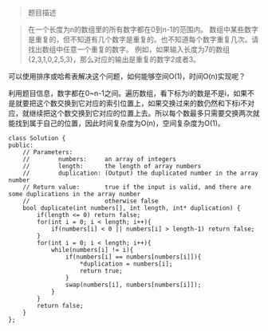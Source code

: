 > 题目描述

> 在一个长度为n的数组里的所有数字都在0到n-1的范围内。 数组中某些数字是重复的，但不知道有几个数字是重复的。也不知道每个数字重复几次。请找出数组中任意一个重复的数字。 例如，如果输入长度为7的数组{2,3,1,0,2,5,3}，那么对应的输出是重复的数字2或者3。

可以使用排序或哈希表解决这个问题，如何能够空间O(1)，时间O(n)实现呢？

利用题目信息，数字都在0~n-1之间。遍历数组，看下标为i的数是不是i，如果不是就要把这个数交换到它对应的索引位置上，如果交换过来的数仍然和下标i不对应，就继续把这个数交换到它对应的位置上去。所以每个数最多只需要交换两次就能找到属于自己的位置，因此时间复杂度为O(n)，空间复杂度为O(1)。

```
class Solution {
public:
    // Parameters:
    //        numbers:     an array of integers
    //        length:      the length of array numbers
    //        duplication: (Output) the duplicated number in the array number
    // Return value:       true if the input is valid, and there are some duplications in the array number
    //                     otherwise false
    bool duplicate(int numbers[], int length, int* duplication) {
        if(length <= 0) return false;
        for(int i = 0; i < length; i++){   
            if(numbers[i] < 0 || numbers[i] > length-1) return false;
        }
        for(int i = 0; i < length; i++){
            while(numbers[i] != i){
                if(numbers[i] == numbers[numbers[i]]){
                    *duplication = numbers[i];
                    return true;
                }
                swap(numbers[i], numbers[numbers[i]]);
            }
        }
        return false;
    }
};
```